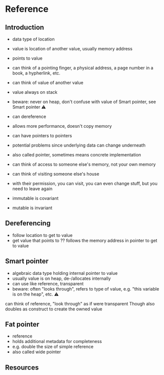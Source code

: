 # Reference



## Introduction

- data type of location
- value is location of another value, usually memory address
- points to value
- can think of a pointing finger, a physical address, a page number in a book, a hypherlink, etc.
- can think of value of another value
- value always on stack
- beware: never on heap, don't confuse with value of Smart pointer, see Smart pointer ⚠️
- can dereference
- allows more performance, doesn't copy memory
- can have pointers to pointers
- potential problems since underlying data can change underneath
- also called pointer, sometimes means concrete implementation

- can think of access to someone else's memory, not your own memory
- can think of visiting someone else's house
- with their permission, you can visit, you can even change stuff, but you need to leave again

- immutable is covariant
- mutable is invariant



## Dereferencing

- follow location to get to value
- get value that points to
?? follows the memory address in pointer to get to value



## Smart pointer

- algebraic data type holding internal pointer to value
- usually value is on heap, de-/allocates internally
- can use like reference, transparent
- beware: often "looks through", refers to type of value, e.g. "this variable is on the heap", etc. ⚠️

can think of reference, "look through" as if were transparent
Though also doubles as construct to create the owned value



## Fat pointer

- reference
- holds additional metadata for completeness
- e.g. double the size of simple reference
- also called wide pointer



## Resources
